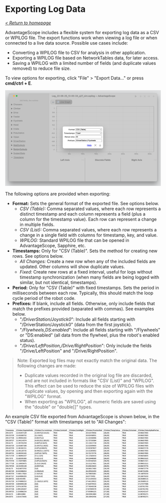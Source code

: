 # Exporting Log Data

_[< Return to homepage](/docs/INDEX.md)_

AdvantageScope includes a flexible system for exporting log data as a CSV or WPILOG file. The export functions work when viewing a log file or when connected to a live data source. Possible use cases include:

- Converting a WPILOG file to CSV for analysis in other application.
- Exporting a WPILOG file based on NetworkTables data, for later access.
- Saving a WPILOG with a limited number of fields (and duplicate values removed) to reduce file size.

To view options for exporting, click "File" > "Export Data..." or press **cmd/ctrl + E**.

![Export options](/docs/resources/export/export-1.png)

The following options are provided when exporting:

- **Format:** Sets the general format of the exported file. See options below.
  - _CSV (Table):_ Comma separated values, where each row represents a distinct timestamp and each column represents a field (plus a column for the timestamp value). Each row can represent a change in multiple fields.
  - _CSV (List):_ Comma separated values, where each row represents a change in a single field with columns for timestamp, key, and value.
  - _WPILOG:_ Standard WPILOG file that can be opened in AdvantageScope, Sapphire, etc.
- **Timestamps:** Only for "CSV (Table)". Sets the method for creating new rows. See options below.
  - _All Changes:_ Create a new row when any of the included fields are updated. Other columns will show duplicate values.
  - _Fixed:_ Create new rows at a fixed interval, useful for logs without timestamp synchronization (when many fields are being logged with similar, but not identical, timestamps).
- **Period:** Only for "CSV (Table)" with fixed timestamps. Sets the period in milliseconds between each row. Typically, this should match the loop cycle period of the robot code.
- **Prefixes:** If blank, include all fields. Otherwise, only include fields that match the prefixes provided (separated with commas). See examples below.
  - "_/DriverStation/Joystick0_": Include all fields starting with "/DriverStation/Joystick0" (data from the first joystick).
  - "_/Flywheels,DS:enabled_": Include all fields starting with "/Flywheels" or "DS:enabled" (all data from the flywheel, plus the robot's enabled status).
  - "_/Drive/LeftPosition,/Drive/RightPosition_": Only include the fields "/Drive/LeftPosition" and "/Drive/RightPosition".

> Note: Exported log files may not exactly match the original data. The following changes are made:
>
> - Duplicate values recorded in the original log file are discarded, and are not included in formats like "CSV (List)" and "WPILOG". This effect can be used to reduce the size of WPILOG files with duplicate values, by opening and then exporting again with the "WPILOG" format.
> - When exporting as "WPILOG", all numeric fields are saved using the "double" or "double[]" types.

An example CSV file exported from AdvantageScope is shown below, in the "CSV (Table)" format with timestamps set to "All Changes":

![CSV table](/docs/resources/export/export-2.png)
